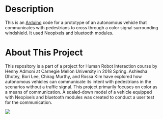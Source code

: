 # Description
This is an <a href ="https://github.com/arduino/Arduino">Arduino</a> code for a prototype of an autonomous vehicle that communicates with pedestrians to cross through a color signal surrounding windshield. It used Neopixels and bluetooth modules. 

# About This Project
<p>This repository is a part of a project for Human Robot Interaction course by Henny Admoni at Carnegie Mellon University in 2018 Spring.
Ashlesha Dhotey, Bori Lee, Chirag Murthy, and Rossa Kim have explored how autonomous vehicles can communicate its intent with pedestrians in the scenarios without a traffic signal.
This project primarily focuses on color as a means of communication. A scaled-down model of a vehicle equipped with Neopixels and bluetooth modules was created to conduct a user test for the communication.</p>
<p><img src="https://github.com/borilee/Crossing-Signal_Neopixel-Prototype/blob/master/User%20Test.gif"></p>
